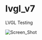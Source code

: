 # lvgl_v7
LVGL Testing

![Screen_Shot](https://github.com/dpunter/lvgl_v7/assets/16183708/e0b7cddf-9894-4ef3-9d36-4a1cc412d780)
